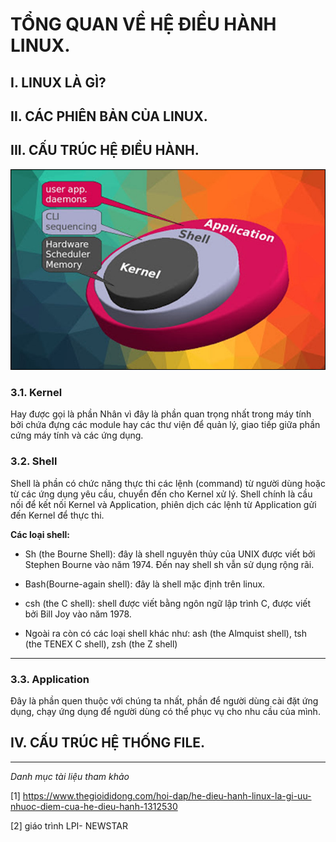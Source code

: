 # TỔNG QUAN VỀ HỆ ĐIỀU HÀNH LINUX.


## I. LINUX LÀ GÌ?




## II. CÁC PHIÊN BẢN CỦA LINUX.



## III. CẤU TRÚC HỆ ĐIỀU HÀNH.

![HINH ](../images/1_THANH_PHAN.jpg)

### 3.1. Kernel

Hay được gọi là phần Nhân vì đây là phần quan trọng nhất trong máy tính bởi chứa đựng các module hay các thư viện để quản lý, giao tiếp giữa phần cứng máy tính và các ứng dụng.

###  3.2. Shell

Shell là phần có chức năng thực thi các lệnh (command) từ người dùng hoặc từ các ứng dụng yêu cầu, chuyển đến cho Kernel xử lý. Shell chính là cầu nối để kết nối Kernel và Application, phiên dịch các lệnh từ Application gửi đến Kernel để thực thi.

**Các loại shell:**

- Sh (the Bourne Shell): đây là shell nguyên thủy của UNIX được viết bởi Stephen Bourne vào năm 1974. Đến nay shell sh vẫn sử dụng rộng rãi.

- Bash(Bourne-again shell): đây là shell mặc định trên linux.

- csh (the C shell): shell được viết bằng ngôn ngữ lập trình C, được viết bởi Bill Joy vào năm 1978.

- Ngoài ra còn có các loại shell khác như: ash (the Almquist shell), tsh (the TENEX C shell), zsh (the Z shell)


****

### 3.3. Application

Đây là phần quen thuộc với chúng ta nhất, phần để người dùng cài đặt ứng dụng, chạy ứng dụng để người dùng có thể phục vụ cho nhu cầu của mình.


## IV. CẤU TRÚC HỆ THỐNG FILE.
















--- 
*Danh mục tài liệu tham khảo*

[1] https://www.thegioididong.com/hoi-dap/he-dieu-hanh-linux-la-gi-uu-nhuoc-diem-cua-he-dieu-hanh-1312530

[2] giáo trình LPI- NEWSTAR

